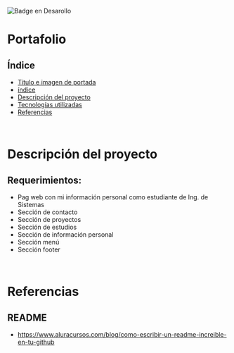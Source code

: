 
![Badge en Desarollo](https://img.shields.io/badge/STATUS-EN%20DESAROLLO-green)

# Portafolio

## Índice
* [Título e imagen de portada]()
* [índice](Índice)
* [Descripción del proyecto]()
* [Tecnologías utilizadas]()
* [Referencias]()

<br>

# Descripción del proyecto

## Requerimientos:
* Pag web con mi información personal como estudiante de Ing. de Sistemas
* Sección de contacto
* Sección de proyectos
* Sección de estudios
* Sección de información personal
* Sección menú
* Sección footer

<br>

# Referencias
## README
* https://www.aluracursos.com/blog/como-escribir-un-readme-increible-en-tu-github


